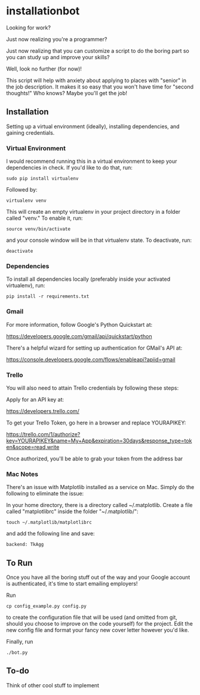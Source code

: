 # installationbot

Looking for work?

Just now realizing you're a programmer?

Just now realizing that you can customize a script to do the boring part so you
can study up and improve your skills?

Well, look no further (for now)!

This script will help with anxiety about applying to places with "senior" in the
job description. It makes it so easy that you won't have time for "second
thoughts!" Who knows? Maybe you'll get the job!

## Installation

Setting up a virtual environment (ideally), installing dependencies, and gaining
credentials.

### Virtual Environment

I would recommend running this in a virtual environment to keep your
dependencies in check. If you'd like to do that, run:

`sudo pip install virtualenv`

Followed by:

`virtualenv venv`

This will create an empty virtualenv in your project directory in a folder
called "venv." To enable it, run:

`source venv/bin/activate`

and your console window will be in that virtualenv state. To deactivate, run:

`deactivate`

### Dependencies

To install all dependencies locally (preferably inside your activated
virtualenv), run:

`pip install -r requirements.txt`

### Gmail

For more information, follow Google's Python Quickstart at:

https://developers.google.com/gmail/api/quickstart/python

There's a helpful wizard for setting up authentication for GMail's API at:

https://console.developers.google.com/flows/enableapi?apiid=gmail

### Trello

You will also need to attain Trello credentials by following these steps:

Apply for an API key at:

https://developers.trello.com/

To get your Trello Token, go here in a browser and replace YOURAPIKEY:

https://trello.com/1/authorize?key=YOURAPIKEY&name=My+App&expiration=30days&response_type=token&scope=read,write

Once authorized, you'll be able to grab your token from the address bar

### Mac Notes

There's an issue with Matplotlib installed as a service on Mac. Simply do the
following to eliminate the issue:

In your home directory, there is a directory called ~/.matplotlib. Create a file
called "matplotlibrc" inside the folder "~/.matplotlib/":

`touch ~/.matplotlib/matplotlibrc`

and add the following line and save:

`backend: TkAgg`

## To Run

Once you have all the boring stuff out of the way and your Google account is
authenticated, it's time to start emailing employers!

Run

`cp config_example.py config.py`

to create the configuration file that will be used (and omitted from git,
should you choose to improve on the code yourself) for the project. Edit the new
config file and format your fancy new cover letter however you'd like.

Finally, run

`./bot.py`

## To-do

Think of other cool stuff to implement
